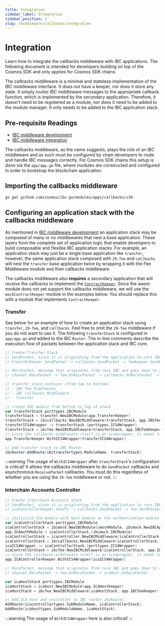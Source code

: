 ```yaml
---
title: Integration
sidebar_label: Integration
sidebar_position: 2
slug: /middleware/callbacks/integration
---
```


# Integration

Learn how to integrate the callbacks middleware with IBC applications. The following document is intended for developers building on top of the Cosmos SDK and only applies for Cosmos SDK chains. 

The callbacks middleware is a minimal and stateless implementation of the IBC middleware interface. It does not have a keeper, nor does it store any state. It simply routes IBC middleware messages to the appropriate callback function, which is implemented by the secondary application. Therefore, it doesn't need to be registered as a module, nor does it need to be added to the module manager. It only needs to be added to the IBC application stack.

## Pre-requisite Readings

- [IBC middleware development](../../01-ibc/04-middleware/02-develop.md)
- [IBC middleware integration](../../01-ibc/04-middleware/03-integration.md)

The callbacks middleware, as the name suggests, plays the role of an IBC middleware and as such must be configured by chain developers to route and handle IBC messages correctly.
For Cosmos SDK chains this setup is done via the `app/app.go` file, where modules are constructed and configured in order to bootstrap the blockchain application.

## Importing the callbacks middleware

```sh
go get github.com/cosmos/ibc-go/modules/apps/callbacks/v10
```

## Configuring an application stack with the callbacks middleware

As mentioned in [IBC middleware development](../../01-ibc/04-middleware/02-develop.md) an application stack may be composed of many or no middlewares that nest a base application.
These layers form the complete set of application logic that enable developers to build composable and flexible IBC application stacks.
For example, an application stack may just be a single base application like `transfer`, however, the same application stack composed with `29-fee` and `callbacks` will nest the `transfer` base application twice by wrapping it with the Fee Middleware module and then callbacks middleware.

The callbacks middleware also **requires** a secondary application that will receive the callbacks to implement the [`ContractKeeper`](https://github.com/cosmos/ibc-go/blob/v7.3.0/modules/apps/callbacks/types/expected_keepers.go#L11-L83). Since the wasm module does not yet support the callbacks middleware, we will use the `mockContractKeeper` module in the examples below. You should replace this with a module that implements `ContractKeeper`.

### Transfer

See below for an example of how to create an application stack using `transfer`, `29-fee`, and `callbacks`. Feel free to omit the `29-fee` middleware if you do not want to use it.
The following `transferStack` is configured in `app/app.go` and added to the IBC `Router`.
The in-line comments describe the execution flow of packets between the application stack and IBC core.

```go
// Create Transfer Stack
// SendPacket, since it is originating from the application to core IBC:
// transferKeeper.SendPacket -> callbacks.SendPacket -> feeKeeper.SendPacket -> channel.SendPacket

// RecvPacket, message that originates from core IBC and goes down to app, the flow is the other way
// channel.RecvPacket -> fee.OnRecvPacket -> callbacks.OnRecvPacket -> transfer.OnRecvPacket

// transfer stack contains (from top to bottom):
// - IBC Fee Middleware
// - IBC Callbacks Middleware
// - Transfer

// create IBC module from bottom to top of stack
var transferStack porttypes.IBCModule
transferStack = transfer.NewIBCModule(app.TransferKeeper)
transferStack = ibccallbacks.NewIBCMiddleware(transferStack, app.IBCFeeKeeper, app.MockContractKeeper, maxCallbackGas)
transferICS4Wrapper := transferStack.(porttypes.ICS4Wrapper)
transferStack = ibcfee.NewIBCMiddleware(transferStack, app.IBCFeeKeeper)
// Since the callbacks middleware itself is an ics4wrapper, it needs to be passed to the transfer keeper
app.TransferKeeper.WithICS4Wrapper(transferICS4Wrapper)

// Add transfer stack to IBC Router
ibcRouter.AddRoute(ibctransfertypes.ModuleName, transferStack)
```

:::warning
The usage of `WithICS4Wrapper` after `transferStack`'s configuration is critical! It allows the callbacks middleware to do `SendPacket` callbacks and asynchronous `ReceivePacket` callbacks. You must do this regardless of whether you are using the `29-fee` middleware or not.
:::

### Interchain Accounts Controller

```go
// Create Interchain Accounts Stack
// SendPacket, since it is originating from the application to core IBC:
// icaControllerKeeper.SendTx -> callbacks.SendPacket -> fee.SendPacket -> channel.SendPacket

// initialize ICA module with mock module as the authentication module on the controller side
var icaControllerStack porttypes.IBCModule
icaControllerStack = ibcmock.NewIBCModule(&mockModule, ibcmock.NewIBCApp("", scopedICAMockKeeper))
app.ICAAuthModule = icaControllerStack.(ibcmock.IBCModule)
icaControllerStack = icacontroller.NewIBCMiddleware(icaControllerStack, app.ICAControllerKeeper)
icaControllerStack = ibccallbacks.NewIBCMiddleware(icaControllerStack, app.IBCFeeKeeper, app.MockContractKeeper, maxCallbackGas)
icaICS4Wrapper := icaControllerStack.(porttypes.ICS4Wrapper)
icaControllerStack = ibcfee.NewIBCMiddleware(icaControllerStack, app.IBCFeeKeeper)
// Since the callbacks middleware itself is an ics4wrapper, it needs to be passed to the ica controller keeper
app.ICAControllerKeeper.WithICS4Wrapper(icaICS4Wrapper)

// RecvPacket, message that originates from core IBC and goes down to app, the flow is:
// channel.RecvPacket -> fee.OnRecvPacket -> icaHost.OnRecvPacket

var icaHostStack porttypes.IBCModule
icaHostStack = icahost.NewIBCModule(app.ICAHostKeeper)
icaHostStack = ibcfee.NewIBCMiddleware(icaHostStack, app.IBCFeeKeeper)

// Add ICA host and controller to IBC router ibcRouter.
AddRoute(icacontrollertypes.SubModuleName, icaControllerStack).
AddRoute(icahosttypes.SubModuleName, icaHostStack).
```

:::warning
The usage of `WithICS4Wrapper` here is also critical!
:::
